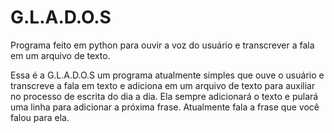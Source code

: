 # G.L.A.D.O.S

Programa feito em python para ouvir a voz do usuário e transcrever a fala em um arquivo de texto.

Essa é a G.L.A.D.O.S um programa atualmente simples que ouve o usuário e transcreve a fala em texto e adiciona em um arquivo de texto para auxiliar no processo de escrita do dia a dia.
Ela sempre adicionará o texto e pulará uma linha para adicionar a próxima frase.
Atualmente fala a frase que você falou para ela.
